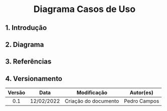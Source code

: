 # <center> Diagrama Casos de Uso
## 1. Introdução

<p style="text-indent: 20px; text-align: justify">
</p>

<p style="text-indent: 20px; text-align: justify">
</p>

## 2. Diagrama

## 3. Referências

> 

> 

</p>

## 4. Versionamento

| Versão | Data       | Modificação          | Autor(es)        |
| :----: | ---------- | -------------------- | ---------------- |
|  0.1   | 12/02/2022 | Criação do documento | Pedro Campos     |
